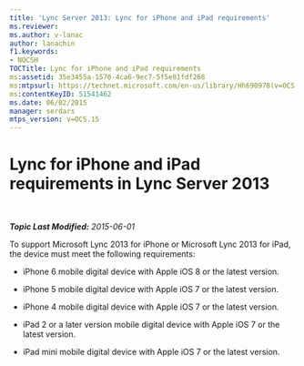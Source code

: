 ```yaml
---
title: 'Lync Server 2013: Lync for iPhone and iPad requirements'
ms.reviewer: 
ms.author: v-lanac
author: lanachin
f1.keywords:
- NOCSH
TOCTitle: Lync for iPhone and iPad requirements
ms:assetid: 35e3455a-1570-4ca6-9ec7-5f5e81fdf268
ms:mtpsurl: https://technet.microsoft.com/en-us/library/Hh690978(v=OCS.15)
ms:contentKeyID: 51541462
ms.date: 06/02/2015
manager: serdars
mtps_version: v=OCS.15
---
```


<div data-xmlns="http://www.w3.org/1999/xhtml">

<div class="topic" data-xmlns="http://www.w3.org/1999/xhtml" data-msxsl="urn:schemas-microsoft-com:xslt" data-cs="https://msdn.microsoft.com/">

<div data-asp="https://msdn2.microsoft.com/asp">

# Lync for iPhone and iPad requirements in Lync Server 2013

</div>

<div id="mainSection">

<div id="mainBody">

<span> </span>

_**Topic Last Modified:** 2015-06-01_

To support Microsoft Lync 2013 for iPhone or Microsoft Lync 2013 for iPad, the device must meet the following requirements:

  - iPhone 6 mobile digital device with Apple iOS 8 or the latest version.

  - iPhone 5 mobile digital device with Apple iOS 7 or the latest version.

  - iPhone 4 mobile digital device with Apple iOS 7 or the latest version.

  - iPad 2 or a later version mobile digital device with Apple iOS 7 or the latest version.

  - iPad mini mobile digital device with Apple iOS 7 or the latest version.

</div>

<span> </span>

</div>

</div>

</div>

